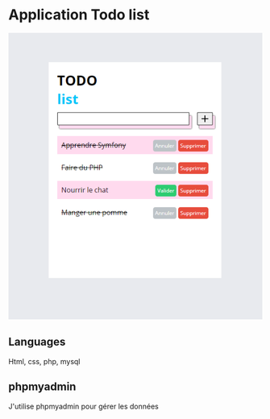 # Application Todo list 

![image](image.png)

## Languages

Html, css, php, mysql

## phpmyadmin

J'utilise phpmyadmin pour gérer les données